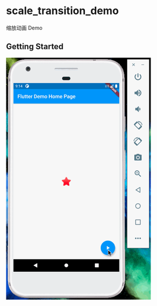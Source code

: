 # scale_transition_demo

缩放动画 Demo

## Getting Started

![scale_transition_demo](scale_transition_demo.gif)